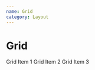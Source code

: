 ```yaml
---
name: Grid
category: Layout
---
```


# Grid

<base-knobs src="./components.json" name="base-grid">
<base-grid>
  <base-grid-item sm="12" md="6">
    Grid Item 1
  </base-grid-item>
  <base-grid-item sm="12" md="4">
    Grid Item 2
  </base-grid-item>
  <base-grid-item sm="12" md="2">
    Grid Item 3
  </base-grid-item>
</base-grid>
</base-knobs>
